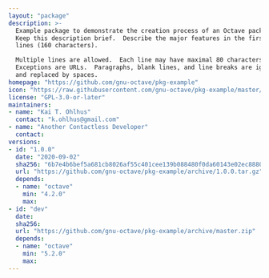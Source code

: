 ```yaml
---
layout: "package"
description: >-
  Example package to demonstrate the creation process of an Octave package.
  Keep this description brief.  Describe the major features in the first two
  lines (160 characters).

  Multiple lines are allowed.  Each line may have maximal 80 characters.
  Exceptions are URLs.  Paragraphs, blank lines, and line breaks are ignored
  and replaced by spaces.
homepage: "https://github.com/gnu-octave/pkg-example"
icon: "https://raw.githubusercontent.com/gnu-octave/pkg-example/master/doc/icon.png"
license: "GPL-3.0-or-later"
maintainers:
- name: "Kai T. Ohlhus"
  contact: "k.ohlhus@gmail.com"
- name: "Another Contactless Developer"
  contact:
versions:
- id: "1.0.0"
  date: "2020-09-02"
  sha256: "6b7e4b6bef5a681cb8026af55c401cee139b088480f0da60143e02ec8880cb51"
  url: "https://github.com/gnu-octave/pkg-example/archive/1.0.0.tar.gz"
  depends:
  - name: "octave"
    min: "4.2.0"
    max:
- id: "dev"
  date:
  sha256:
  url: "https://github.com/gnu-octave/pkg-example/archive/master.zip"
  depends:
  - name: "octave"
    min: "5.2.0"
    max:
---
```

